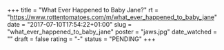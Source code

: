 +++
title = "What Ever Happened to Baby Jane?"
rt = "https://www.rottentomatoes.com/m/what_ever_happened_to_baby_jane"
date = "2017-07-10T17:54:22+01:00"
slug = "what_ever_happened_to_baby_jane"
poster = "jaws.jpg"
date_watched = ""
draft = false
rating = "-"
status = "PENDING"
+++